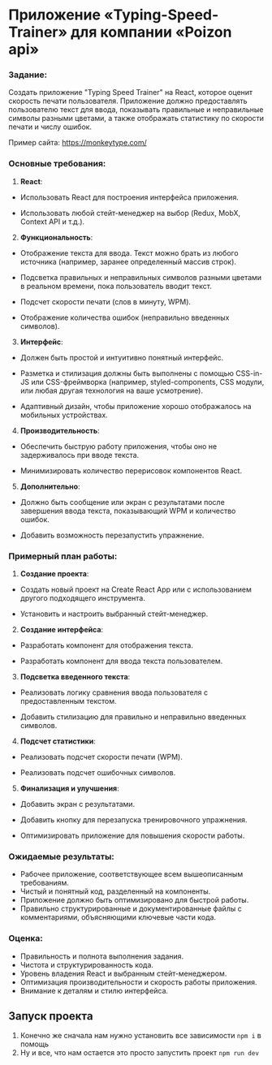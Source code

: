 # Приложение «Typing-Speed-Trainer» для компании «Poizon api»

### **Задание:**

Создать приложение "Typing Speed Trainer" на React, которое оценит скорость печати пользователя. Приложение должно предоставлять пользователю текст для ввода, показывать правильные и неправильные символы разными цветами, а также отображать статистику по скорости печати и числу ошибок.

Пример сайта: https://monkeytype.com/

### Основные требования:

1. **React**:

- Использовать React для построения интерфейса приложения.

- Использовать любой стейт-менеджер на выбор (Redux, MobX, Context API и т.д.).

2. **Функциональность**:

- Отображение текста для ввода. Текст можно брать из любого источника (например, заранее определенный массив строк).

- Подсветка правильных и неправильных символов разными цветами в реальном времени, пока пользователь вводит текст.

- Подсчет скорости печати (слов в минуту, WPM).

- Отображение количества ошибок (неправильно введенных символов).

3. **Интерфейс**:

- Должен быть простой и интуитивно понятный интерфейс.

- Разметка и стилизация должны быть выполнены с помощью CSS-in-JS или CSS-фреймворка (например, styled-components, CSS модули, или любая другая технология на ваше усмотрение).

- Адаптивный дизайн, чтобы приложение хорошо отображалось на мобильных устройствах.

4. **Производительность**:

- Обеспечить быструю работу приложения, чтобы оно не задерживалось при вводе текста.

- Минимизировать количество перерисовок компонентов React.

5. **Дополнительно**:

- Должно быть сообщение или экран с результатами после завершения ввода текста, показывающий WPM и количество ошибок.

- Добавить возможность перезапустить упражнение.

### Примерный план работы:

1. **Создание проекта**:

- Создать новый проект на Create React App или с использованием другого подходящего инструмента.

- Установить и настроить выбранный стейт-менеджер.

2. **Создание интерфейса**:

- Разработать компонент для отображения текста.

- Разработать компонент для ввода текста пользователем.

3. **Подсветка введенного текста**:

- Реализовать логику сравнения ввода пользователя с предоставленным текстом.

- Добавить стилизацию для правильно и неправильно введенных символов.

4. **Подсчет статистики**:

- Реализовать подсчет скорости печати (WPM).

- Реализовать подсчет ошибочных символов.

5. **Финализация и улучшения**:

- Добавить экран с результатами.

- Добавить кнопку для перезапуска тренировочного упражнения.

- Оптимизировать приложение для повышения скорости работы.

### Ожидаемые результаты:

- Рабочее приложение, соответствующее всем вышеописанным требованиям.
- Чистый и понятный код, разделенный на компоненты.
- Приложение должно быть оптимизировано для быстрой работы.
- Правильно структурированные и документированные файлы с комментариями, объясняющими ключевые части кода.

### Оценка:

- Правильность и полнота выполнения задания.
- Чистота и структурированность кода.
- Уровень владения React и выбранным стейт-менеджером.
- Оптимизация производительности и скорость работы приложения.
- Внимание к деталям и стилю интерфейса.

## Запуск проекта

1. Конечно же сначала нам нужно установить все зависимости `npm i` в помощь
2. Ну и все, что нам остается это просто запустить проект `npm run dev`
